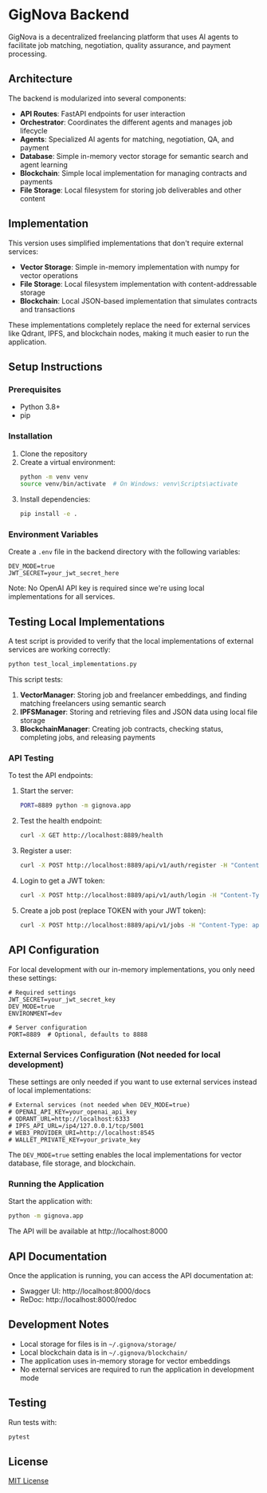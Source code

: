 # GigNova Backend

GigNova is a decentralized freelancing platform that uses AI agents to facilitate job matching, negotiation, quality assurance, and payment processing.

## Architecture

The backend is modularized into several components:

- **API Routes**: FastAPI endpoints for user interaction
- **Orchestrator**: Coordinates the different agents and manages job lifecycle
- **Agents**: Specialized AI agents for matching, negotiation, QA, and payment
- **Database**: Simple in-memory vector storage for semantic search and agent learning
- **Blockchain**: Simple local implementation for managing contracts and payments
- **File Storage**: Local filesystem for storing job deliverables and other content

## Implementation

This version uses simplified implementations that don't require external services:

- **Vector Storage**: Simple in-memory implementation with numpy for vector operations
- **File Storage**: Local filesystem implementation with content-addressable storage
- **Blockchain**: Local JSON-based implementation that simulates contracts and transactions

These implementations completely replace the need for external services like Qdrant, IPFS, and blockchain nodes, making it much easier to run the application.

## Setup Instructions

### Prerequisites

- Python 3.8+
- pip

### Installation

1. Clone the repository
2. Create a virtual environment:
   ```bash
   python -m venv venv
   source venv/bin/activate  # On Windows: venv\Scripts\activate
   ```
3. Install dependencies:
   ```bash
   pip install -e .
   ```

### Environment Variables

Create a `.env` file in the backend directory with the following variables:

```
DEV_MODE=true
JWT_SECRET=your_jwt_secret_here
```

Note: No OpenAI API key is required since we're using local implementations for all services.

## Testing Local Implementations

A test script is provided to verify that the local implementations of external services are working correctly:

```bash
python test_local_implementations.py
```

This script tests:

1. **VectorManager**: Storing job and freelancer embeddings, and finding matching freelancers using semantic search
2. **IPFSManager**: Storing and retrieving files and JSON data using local file storage
3. **BlockchainManager**: Creating job contracts, checking status, completing jobs, and releasing payments

### API Testing

To test the API endpoints:

1. Start the server:
   ```bash
   PORT=8889 python -m gignova.app
   ```

2. Test the health endpoint:
   ```bash
   curl -X GET http://localhost:8889/health
   ```

3. Register a user:
   ```bash
   curl -X POST http://localhost:8889/api/v1/auth/register -H "Content-Type: application/json" -d '{"username": "testuser", "password": "password123", "role": "client"}'
   ```

4. Login to get a JWT token:
   ```bash
   curl -X POST http://localhost:8889/api/v1/auth/login -H "Content-Type: application/json" -d '{"username": "testuser", "password": "password123"}'
   ```

5. Create a job post (replace TOKEN with your JWT token):
   ```bash
   curl -X POST http://localhost:8889/api/v1/jobs -H "Content-Type: application/json" -H "Authorization: Bearer TOKEN" -d '{"title": "Test Job", "description": "This is a test job", "skills": ["python", "fastapi"], "budget_min": 400, "budget_max": 600, "deadline": "2025-07-16T00:00:00Z", "client_id": "YOUR_USER_ID", "requirements": ["Must have experience with API testing"]}'
   ```
## API Configuration

For local development with our in-memory implementations, you only need these settings:

```
# Required settings
JWT_SECRET=your_jwt_secret_key
DEV_MODE=true
ENVIRONMENT=dev

# Server configuration
PORT=8889  # Optional, defaults to 8888
```

### External Services Configuration (Not needed for local development)

These settings are only needed if you want to use external services instead of local implementations:

```
# External services (not needed when DEV_MODE=true)
# OPENAI_API_KEY=your_openai_api_key
# QDRANT_URL=http://localhost:6333
# IPFS_API_URL=/ip4/127.0.0.1/tcp/5001
# WEB3_PROVIDER_URI=http://localhost:8545
# WALLET_PRIVATE_KEY=your_private_key
```

The `DEV_MODE=true` setting enables the local implementations for vector database, file storage, and blockchain.

### Running the Application

Start the application with:

```bash
python -m gignova.app
```

The API will be available at http://localhost:8000

## API Documentation

Once the application is running, you can access the API documentation at:

- Swagger UI: http://localhost:8000/docs
- ReDoc: http://localhost:8000/redoc

## Development Notes

- Local storage for files is in `~/.gignova/storage/`
- Local blockchain data is in `~/.gignova/blockchain/`
- The application uses in-memory storage for vector embeddings
- No external services are required to run the application in development mode

## Testing

Run tests with:

```bash
pytest
```

## License

[MIT License](LICENSE)
